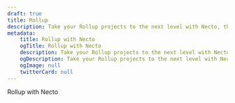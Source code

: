 ```yaml
---
draft: true
title: Rollup
description: Take your Rollup projects to the next level with Necto, the versatile utility toolkit designed to enhance your development experience.
metadata: 
    title: Rollup with Necto
    ogTitle: Rollup with Necto
    description: Take your Rollup projects to the next level with Necto, the versatile utility toolkit designed to enhance your development experience.
    ogDescription: Take your Rollup projects to the next level with Necto, the versatile utility toolkit designed to enhance your development experience.
    ogImage: null
    twitterCard: null
---
```


Rollup with Necto
